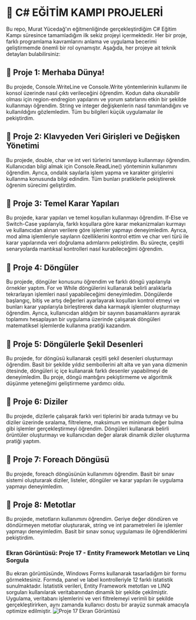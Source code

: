 # 🌟 C# EĞİTİM KAMPI PROJELERİ
Bu repo, Murat Yücedağ'ın eğitmenliğinde gerçekleştirdiğim C# Eğitim Kampı süresince tamamladığım ilk sekiz projeyi içermektedir. Her bir proje, farklı programlama kavramlarını anlama ve uygulama becerimi geliştirmemde önemli bir rol oynamıştır. Aşağıda, her projeye ait teknik detayları bulabilirsiniz:

## 🎯 Proje 1: Merhaba Dünya!
Bu projede, Console.WriteLine ve Console.Write yöntemlerinin kullanımı ile konsol üzerinde nasıl çıktı verileceğini öğrendim. Kodun daha okunabilir olması için region-endregion yapılarını ve yorum satırlarını etkin bir şekilde kullanmayı öğrendim. String ve integer değişkenlerin nasıl tanımlandığını ve kullanıldığını gözlemledim. Tüm bu bilgileri küçük uygulamalar ile pekiştirdim.

## 🎯 Proje 2: Klavyeden Veri Girişleri ve Değişken Yönetimi
Bu projede, double, char ve int veri türlerini tanımlayıp kullanmayı öğrendim. Kullanıcıdan bilgi almak için Console.ReadLine() yönteminin kullanımını öğrendim. Ayrıca, ondalık sayılarla işlem yapma ve karakter girişlerini kullanma konusunda bilgi edindim. Tüm bunları pratiklerle pekiştirerek öğrenim sürecimi geliştirdim.

## 🎯 Proje 3: Temel Karar Yapıları
Bu projede, karar yapıları ve temel koşulları kullanmayı öğrendim. If-Else ve Switch-Case yapılarıyla, farklı koşullara göre karar mekanizmaları kurmayı ve kullanıcıdan alınan verilere göre işlemler yapmayı deneyimledim. Ayrıca, mod alma işlemleriyle sayıların özelliklerini kontrol ettim ve char veri türü ile karar yapılarında veri doğrulama adımlarını pekiştirdim. Bu süreçte, çeşitli senaryolarda mantıksal kontrolleri nasıl kurabileceğimi öğrendim. 

## 🎯 Proje 4: Döngüler
Bu projede, döngüler konusunu öğrendim ve farklı döngü yapılarıyla örnekler yaptım. For ve While döngülerini kullanarak belirli aralıklarla tekrarlayan işlemleri nasıl yapabileceğimi deneyimledim. Döngülerde başlangıç, bitiş ve artış değerleri ayarlayarak koşulları kontrol etmeyi ve bunları karar yapılarıyla birleştirerek daha karmaşık işlemler oluşturmayı öğrendim. Ayrıca, kullanıcıdan aldığım bir sayının basamaklarını ayırarak toplamını hesaplayan bir uygulama üzerinde çalışarak döngüleri matematiksel işlemlerde kullanma pratiği kazandım.

## 🎯 Proje 5: Döngülerle Şekil Desenleri
Bu projede, for döngüsü kullanarak çeşitli şekil desenleri oluşturmayı öğrendim. Basit bir şekilde yıldız sembollerini alt alta ve yan yana dizmenin ötesinde, döngüleri iç içe kullanarak farklı desenler yapabilmeyi de deneyimledim. Bu proje, döngü mantığını pekiştirmeme ve algoritmik düşünme yeteneğimi geliştirmeme yardımcı oldu.

## 🎯 Proje 6: Diziler
Bu projede, dizilerle çalışarak farklı veri tiplerini bir arada tutmayı ve bu diziler üzerinde sıralama, filtreleme, maksimum ve minimum değer bulma gibi işlemler gerçekleştirmeyi öğrendim. Döngüleri kullanarak belirli örüntüler oluşturmayı ve kullanıcıdan değer alarak dinamik diziler oluşturma pratiği yaptım. 

## 🎯 Proje 7: Foreach Döngüsü
Bu projede, foreach döngüsünün kullanımını öğrendim. Basit bir sınav sistemi oluşturarak diziler, listeler, döngüler ve karar yapıları ile uygulama yapmayı deneyimledim.

## 🎯 Proje 8: Metotlar
Bu projede, metotların kullanımını öğrendim. Geriye değer döndüren ve döndürmeyen metotlar oluşturarak, string ve int parametreleri ile işlemler yapmayı deneyimledim. Basit bir sınav sonuç uygulaması ile öğrendiklerimi pekiştirdim.

### Ekran Görüntüsü: Proje 17 - Entity Framework Metotları ve Linq Sorgula
Bu ekran görüntüsünde, Windows Forms kullanarak tasarladığım bir formu görmektesiniz. Formda, panel ve label kontrolleriyle 12 farklı istatistik sunulmaktadır. İstatistik verileri, Entity Framework metotları ve LINQ sorguları kullanılarak veritabanından dinamik bir şekilde çekilmiştir. Uygulama, veritabanı işlemlerini ve veri filtrelemeyi verimli bir şekilde gerçekleştirirken, aynı zamanda kullanıcı dostu bir arayüz sunmak amacıyla optimize edilmiştir.
![Proje 17 Ekran Görüntüsü](https://raw.githubusercontent.com/sedaa0/CSharpEgitimKampi--MuratYucedag/main/3.case.png)



